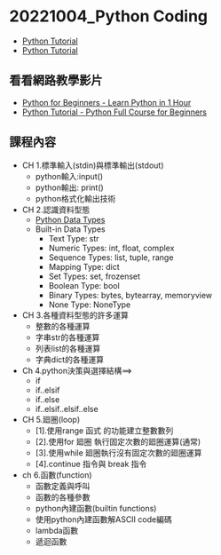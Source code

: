 # 20221004_Python Coding
- [Python Tutorial](https://www.w3schools.com/python/)
- [Python Tutorial](https://www.tutorialspoint.com/python/index.htm)
## 看看網路教學影片
- [Python for Beginners - Learn Python in 1 Hour](https://www.youtube.com/watch?v=kqtD5dpn9C8&ab_channel=ProgrammingwithMosh)
- [Python Tutorial - Python Full Course for Beginners](https://www.youtube.com/watch?v=_uQrJ0TkZlc&ab_channel=ProgrammingwithMosh)

## 課程內容
- CH 1.標準輸入(stdin)與標準輸出(stdout)
  - python輸入:input()
  - python輸出: print()
  - python格式化輸出技術
- CH 2.認識資料型態
  - [Python Data Types](https://www.w3schools.com/python/python_datatypes.asp)
  - Built-in Data Types
    - Text Type:	str
    - Numeric Types:	int, float, complex
    - Sequence Types:	list, tuple, range
    - Mapping Type:	dict
    - Set Types:	set, frozenset
    - Boolean Type:	bool
    - Binary Types:	bytes, bytearray, memoryview
    - None Type:	NoneType
- CH 3.各種資料型態的許多運算
  - 整數的各種運算
  - 字串str的各種運算
  - 列表list的各種運算
  - 字典dict的各種運算
- Ch 4.python決策與選擇結構==>
  - if     
  - if..elsif     
  - if..else
  - if..elsif..elsif..else
- CH 5.廻圈(loop)
  - [1].使用range 函式 的功能建立整數數列
  - [2].使用for 廻圈 執行固定次數的廻圈運算(通常)
  - [3].使用while 廻圈執行沒有固定次數的廻圈運算
  - [4].continue 指令與 break 指令
- ch 6.函數(function)
  - 函數定義與呼叫
  - 函數的各種參數
  - python內建函數(builtin functions)
  - 使用python內建函數解ASCII code編碼
  - lambda函數
  - 遞迴函數
